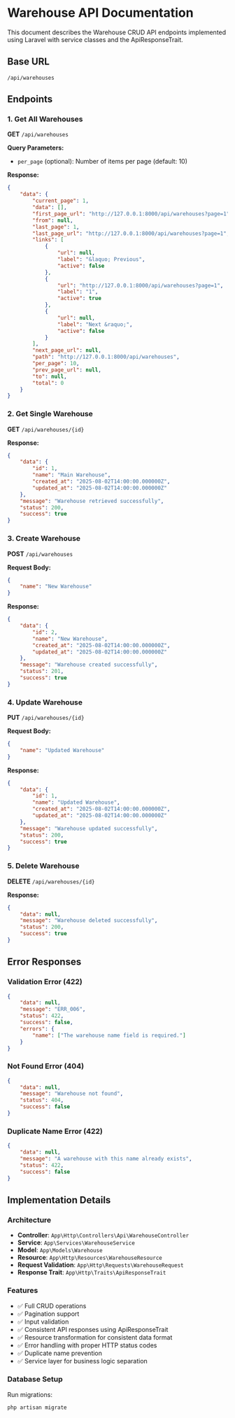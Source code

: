 # Warehouse API Documentation

This document describes the Warehouse CRUD API endpoints implemented using Laravel with service classes and the ApiResponseTrait.

## Base URL

```
/api/warehouses
```

## Endpoints

### 1. Get All Warehouses

**GET** `/api/warehouses`

**Query Parameters:**

-   `per_page` (optional): Number of items per page (default: 10)

**Response:**

```json
{
    "data": {
        "current_page": 1,
        "data": [],
        "first_page_url": "http://127.0.0.1:8000/api/warehouses?page=1",
        "from": null,
        "last_page": 1,
        "last_page_url": "http://127.0.0.1:8000/api/warehouses?page=1",
        "links": [
            {
                "url": null,
                "label": "&laquo; Previous",
                "active": false
            },
            {
                "url": "http://127.0.0.1:8000/api/warehouses?page=1",
                "label": "1",
                "active": true
            },
            {
                "url": null,
                "label": "Next &raquo;",
                "active": false
            }
        ],
        "next_page_url": null,
        "path": "http://127.0.0.1:8000/api/warehouses",
        "per_page": 10,
        "prev_page_url": null,
        "to": null,
        "total": 0
    }
}
```

### 2. Get Single Warehouse

**GET** `/api/warehouses/{id}`

**Response:**

```json
{
    "data": {
        "id": 1,
        "name": "Main Warehouse",
        "created_at": "2025-08-02T14:00:00.000000Z",
        "updated_at": "2025-08-02T14:00:00.000000Z"
    },
    "message": "Warehouse retrieved successfully",
    "status": 200,
    "success": true
}
```

### 3. Create Warehouse

**POST** `/api/warehouses`

**Request Body:**

```json
{
    "name": "New Warehouse"
}
```

**Response:**

```json
{
    "data": {
        "id": 2,
        "name": "New Warehouse",
        "created_at": "2025-08-02T14:00:00.000000Z",
        "updated_at": "2025-08-02T14:00:00.000000Z"
    },
    "message": "Warehouse created successfully",
    "status": 201,
    "success": true
}
```

### 4. Update Warehouse

**PUT** `/api/warehouses/{id}`

**Request Body:**

```json
{
    "name": "Updated Warehouse"
}
```

**Response:**

```json
{
    "data": {
        "id": 1,
        "name": "Updated Warehouse",
        "created_at": "2025-08-02T14:00:00.000000Z",
        "updated_at": "2025-08-02T14:00:00.000000Z"
    },
    "message": "Warehouse updated successfully",
    "status": 200,
    "success": true
}
```

### 5. Delete Warehouse

**DELETE** `/api/warehouses/{id}`

**Response:**

```json
{
    "data": null,
    "message": "Warehouse deleted successfully",
    "status": 200,
    "success": true
}
```

## Error Responses

### Validation Error (422)

```json
{
    "data": null,
    "message": "ERR_006",
    "status": 422,
    "success": false,
    "errors": {
        "name": ["The warehouse name field is required."]
    }
}
```

### Not Found Error (404)

```json
{
    "data": null,
    "message": "Warehouse not found",
    "status": 404,
    "success": false
}
```

### Duplicate Name Error (422)

```json
{
    "data": null,
    "message": "A warehouse with this name already exists",
    "status": 422,
    "success": false
}
```

## Implementation Details

### Architecture

-   **Controller**: `App\Http\Controllers\Api\WarehouseController`
-   **Service**: `App\Services\WarehouseService`
-   **Model**: `App\Models\Warehouse`
-   **Resource**: `App\Http\Resources\WarehouseResource`
-   **Request Validation**: `App\Http\Requests\WarehouseRequest`
-   **Response Trait**: `App\Http\Traits\ApiResponseTrait`

### Features

-   ✅ Full CRUD operations
-   ✅ Pagination support
-   ✅ Input validation
-   ✅ Consistent API responses using ApiResponseTrait
-   ✅ Resource transformation for consistent data format
-   ✅ Error handling with proper HTTP status codes
-   ✅ Duplicate name prevention
-   ✅ Service layer for business logic separation

### Database Setup

Run migrations:

```bash
php artisan migrate
```

